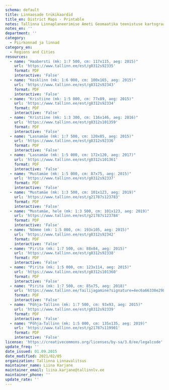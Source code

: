 ```yaml
---
schema: default
title: Linnaosade trükikaardid
title_en: District Maps - Printable
notes: Tallinna Linnaplaneerimise Ameti Geomaatika teenistuse kartograafid on valmistanud linnosade kaarte. Need on allolevates suurustes ja mõõtkavades ning digitaalselt pdf-ina allalaetavad (failid on suuremahulised). Failide kasutamisel palume kindlasti viidata autorile Tallinna Linnaplaneerimise Amet. Linnaplaneerimise kodulehelt on need kättesaadavad <a href=https://www.tallinn.ee/est/ehitus/Linnaosade-trukikaardid>siit</a>.
notes_en: ''
department: ''
category:
  - Piirkonnad ja linnad
category_en:
  - Regions and Cities
resources:
  - name: "Haabersti (mk: 1:7 500, cm: 117x115, aeg: 2015)"
    url: 'https://www.tallinn.ee/est/g8312s92335'
    format: PDF
    interactive: 'False'
  - name: "Kesklinn (mk: 1:6 000, cm: 100x165, aeg: 2015)"
    url: 'https://www.tallinn.ee/est/g8312s92343'
    format: PDF
    interactive: 'False'
  - name: "Kristiine (mk: 1:5 000, cm: 77x89, aeg: 2015)"
    url: 'https://www.tallinn.ee/est/g8312s92334'
    format: PDF
    interactive: 'False'
  - name: "Kristiine (mk: 1:3 300, cm: 116x146, aeg: 2016)"
    url: 'https://www.tallinn.ee/est/g8312s101359'
    format: PDF
    interactive: 'False'
  - name: "Lasnamäe (mk: 1:7 500, cm: 120x85, aeg: 2015)"
    url: 'https://www.tallinn.ee/est/g8312s92336'
    format: PDF
    interactive: 'False'
  - name: "Lasnamäe (mk: 1:5 000, cm: 172x120, aeg: 2017)"
    url: 'https://www.tallinn.ee/est/g8312s101361'
    format: PDF
    interactive: 'False'
  - name: "Mustamäe (mk: 1:5 000, cm: 87x75, aeg: 2015)"
    url: 'https://www.tallinn.ee/est/g8312s92337'
    format: PDF
    interactive: 'False'
  - name: "Mustamäe (mk: 1:3 500, cm: 101x123, aeg: 2019)"
    url: 'https://www.tallinn.ee/est/g21787s123783'
    format: PDF
    interactive: 'False'
  - name: "Mustamäe, hele (mk: 1:3 500, cm: 101x123, aeg: 2019)"
    url: 'https://www.tallinn.ee/est/g21787s123784'
    format: PDF
    interactive: 'False'
  - name: "Nõmme (mk: 1:5 000, cm: 193x105, aeg: 2015)"
    url: 'https://www.tallinn.ee/est/g8312s92342'
    format: PDF
    interactive: 'False'
  - name: "Pirita (mk: 1:7 500, cm: 88x84, aeg: 2015)"
    url: 'https://www.tallinn.ee/est/g8312s92338'
    format: PDF
    interactive: 'False'
  - name: "Pirita (mk: 1:5 000, cm: 123x114, aeg: 2015)"
    url: 'https://www.tallinn.ee/est/g8312s101360'
    format: PDF
    interactive: 'False'
  - name: "Pirita (mk: 1:7 500, cm: 85x75, aeg: 2018)"
    url: 'https://www.tallinn.ee/failijagamine?signature=4ec6a66338e298b7775c163023e0c5fd'
    format: PDF
    interactive: 'False'
  - name: "Põhja-Tallinn (mk: 1:7 500, cm: 93x93, aeg: 2015)"
    url: 'https://www.tallinn.ee/est/g8312s92339'
    format: PDF
    interactive: 'False'
  - name: "Põhja-Tallinn (mk: 1:5 000, cm: 135x135, aeg: 2019)"
    url: 'https://www.tallinn.ee/est/g21787s119901'
    format: PDF
    interactive: 'False'
license: 'https://creativecommons.org/licenses/by-sa/3.0/ee/legalcode'
update_freq: ''
date_issued: 01.09.2015
date_modified: 2021/02/05
organization: Tallinna Linnavalitsus
maintainer_name: Liina Karjane
maintainer_email: liina.karjane@tallinnlv.ee
maintainer_phone: ''
update_rate: ''
---
```

